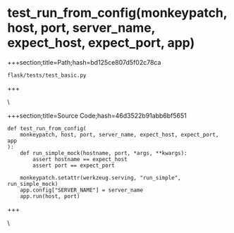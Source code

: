 



# test_run_from_config(monkeypatch, host, port, server_name, expect_host, expect_port, app)
  
+++section;title=Path;hash=bd125ce807d5f02c78ca

`flask/tests/test_basic.py`
  
+++

\
  
+++section;title=Source Code;hash=46d3522b91abb6bf5651
```
def test_run_from_config(
    monkeypatch, host, port, server_name, expect_host, expect_port, app
):
    def run_simple_mock(hostname, port, *args, **kwargs):
        assert hostname == expect_host
        assert port == expect_port

    monkeypatch.setattr(werkzeug.serving, "run_simple", run_simple_mock)
    app.config["SERVER_NAME"] = server_name
    app.run(host, port)
```  
+++

\

